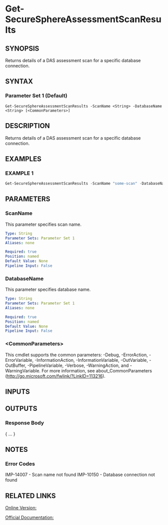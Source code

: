 ﻿# Get-SecureSphereAssessmentScanResults

## SYNOPSIS
Returns details of a DAS assessment scan for a specific database connection.

## SYNTAX

### Parameter Set 1 (Default)
```
Get-SecureSphereAssessmentScanResults -ScanName <String> -DatabaseName <String> [<CommonParameters>]
```

## DESCRIPTION
Returns details of a DAS assessment scan for a specific database connection.

## EXAMPLES

### EXAMPLE 1

```powershell
Get-SecureSphereAssessmentScanResults -ScanName "some-scan" -DatabaseName "hr_prod"
```

## PARAMETERS

### ScanName
This parameter specifies scan name.

```yaml
Type: String
Parameter Sets: Parameter Set 1
Aliases: none

Required: true
Position: named
Default Value: None
Pipeline Input: False
```

### DatabaseName
This parameter specifies database name.

```yaml
Type: String
Parameter Sets: Parameter Set 1
Aliases: none

Required: true
Position: named
Default Value: None
Pipeline Input: False
```

### \<CommonParameters\>
This cmdlet supports the common parameters: -Debug, -ErrorAction, -ErrorVariable, -InformationAction, -InformationVariable, -OutVariable, -OutBuffer, -PipelineVariable, -Verbose, -WarningAction, and -WarningVariable. For more information, see about_CommonParameters (http://go.microsoft.com/fwlink/?LinkID=113216).

## INPUTS

## OUTPUTS

### Response Body
{
...
}

## NOTES

### Error Codes
IMP-14007 - Scan name not found
IMP-10150 - Database connection not found

## RELATED LINKS

[Online Version:](https://github.com/akshinmustafayev/Documentation/MD)

[Official Documentation:](https://docs.imperva.com/bundle/v13.6-api-reference-guide/page/61707.htm)



